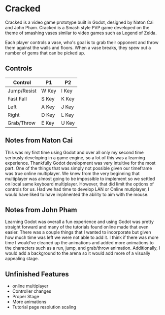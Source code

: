 # Cracked
Cracked is a video game prototype built in Godot, designed by Naton Cai and John Pham. Cracked is a Smash style PVP game developed on the theme of smashing vases similar to video games such as Legend of Zelda.

Each player controls a vase, who's goal is to grab their opponent and throw them against the walls and floors. When a vase breaks, they spew out a number of gems that can be picked up. 

## Controls
| Control | P1 | P2 |
| --- | --- |---|
| Jump/Resist | W Key | I Key |
| Fast Fall  | S Key| K Key |
| Left | A Key | J Key |
| Right  | D Key | L Key|
| Grab/Throw | E Key  | U Key |


## Notes from Naton Cai
This was my first time using Godot and over all only my second time seriously developing in a game engine, so a lot of this was a learning experience. Thankfully Godot development was very intuitive for the most part. One of the things that was simply not possible given our timeframe was true online multiplayer. We knew from the very beginning that multiplayer was almost going to be impossible to implement so we settled on local same keyboard multiplayer. However, that did limit the options of controls for us. Had we had time to develop LAN or Online mutiplayer, I would have liked to have implmented the ability to aim with the mouse.

## Notes from John Pham
Learning Godot was overall a fun experience and using Godot was pretty straight forward and many of the tutorials found online made that even easier. There was a couple things that I wanted to incorporate but given how much time was left we were not able to add it. I think if there was more time I would've cleaned up the animations and added more animations to the characters such as a run, jump, and grab/throw animation. Additionally, I would add a background to the arena so it would add more of a visually appealing stage. 

## Unfinished Features
* online multiplayer
* Controller changes
* Proper Stage
* More animations
* Tutorial page resolution scaling